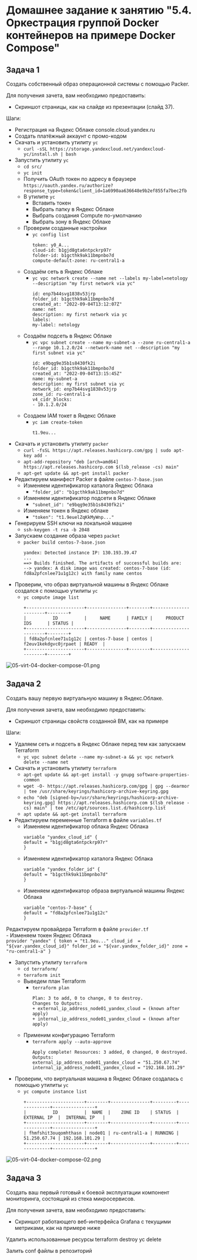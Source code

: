 # Домашнее задание к занятию "5.4. Оркестрация группой Docker контейнеров на примере Docker Compose"

## Задача 1

Создать собственный образ операционной системы с помощью Packer.

Для получения зачета, вам необходимо предоставить:
- Скриншот страницы, как на слайде из презентации (слайд 37).

Шаги:  
- Регистрация на Яндекс Облаке console.cloud.yandex.ru  
- Создать платёжный аккаунт с промо-кодом  
- Скачать и установить утилиту `yc`  
    - `curl -sSL https://storage.yandexcloud.net/yandexcloud-yc/install.sh | bash`  
- Запустить утилиту `yc`  
    - `cd src/`  
    - `yc init`  
    - Получить OAuth токен по адресу в браузере `https://oauth.yandex.ru/authorize?response_type=token&client_id=1a6990aa636648e9b2ef855fa7bec2fb`  
    - В утилите `yc`    
        - Вставить токен  
        - Выбрать папку в Яндекс Облаке  
        - Выбрать создания Compute по-умолчанию  
        - Выбрать зону в Яндекс Облаке  
    - Проверим созданные настройки  
        - `yc config list`
            ```
            token: y0_A...
            cloud-id: b1gjd8gta6ntpckrp97r
            folder-id: b1gcthk9ak11bmpnbo7d
            compute-default-zone: ru-central1-a
            ```
    - Создаём сеть в Яндекс Облаке    
        - `yc vpc network create --name net --labels my-label=netology --description "my first network via yc"`  
            ```
            id: enp7b44svg1838v53jrp
            folder_id: b1gcthk9ak11bmpnbo7d
            created_at: "2022-09-04T13:12:07Z"
            name: net
            description: my first network via yc
            labels:
            my-label: netology
            ```
    - Создаём подсеть в Яндекс Облаке  
        - `yc vpc subnet create --name my-subnet-a --zone ru-central1-a --range 10.1.2.0/24 --network-name net --description "my first subnet via yc"`  
            ```
            id: e9bqg9e35b1s8430fk2i
            folder_id: b1gcthk9ak11bmpnbo7d
            created_at: "2022-09-04T13:15:45Z"
            name: my-subnet-a
            description: my first subnet via yc
            network_id: enp7b44svg1838v53jrp
            zone_id: ru-central1-a
            v4_cidr_blocks:
            - 10.1.2.0/24
            ```
    - Создаем IAM токет в Яндекс Облаке  
        - `yc iam create-token`  
            ```
            t1.9eu...
            ```
- Скачать и установить утилиту `packer`  
    - `curl -fsSL https://apt.releases.hashicorp.com/gpg | sudo apt-key add -`  
    - `apt-add-repository "deb [arch=amd64] https://apt.releases.hashicorp.com $(lsb_release -cs) main"`  
    - `apt-get update && apt-get install packer`  
 - Редактируем манифест Packer в файле `centos-7-base.json`  
    -  Изменяем идентификатор каталога Яндекс Облака  
        - `"folder_id": "b1gcthk9ak11bmpnbo7d"`  
    - Изменяем идентификатор подсети в Яндекс Облаке  
        - `"subnet_id": "e9bqg9e35b1s8430fk2i"`  
    - Изменяем токен в Яндекс облаке  
        - `"token": "t1.9euelZqKkMyWnp..."`  
- Генерируем SSH ключи на локальной машине  
    - `ssh-keygen -t rsa -b 2048`  
- Запускаем создание образа через `packet`  
    - `packer build centos-7-base.json`  
        ```
        yandex: Detected instance IP: 130.193.39.47
        ...
        ==> Builds finished. The artifacts of successful builds are:
        --> yandex: A disk image was created: centos-7-base (id: fd8a2pfcnlee71u1g12c) with family name centos
        ```
- Проверим, что образ виртуальной машины в Яндекс Облаке создался с помощью утилиты `yc`  
    - `yc compute image list`  
        ```
        +----------------------+---------------+--------+----------------------+--------+
        |          ID          |     NAME      | FAMILY |     PRODUCT IDS      | STATUS |
        +----------------------+---------------+--------+----------------------+--------+
        | fd8a2pfcnlee71u1g12c | centos-7-base | centos | f2euv1kekdgvc0jrpaet | READY  |
        +----------------------+---------------+--------+----------------------+--------+
        ```

![05-virt-04-docker-compose-01.png](05-virt-04-docker-compose-01.png)  






## Задача 2

Создать вашу первую виртуальную машину в Яндекс.Облаке.

Для получения зачета, вам необходимо предоставить:
- Скриншот страницы свойств созданной ВМ, как на примере  

Шаги:
- Удаляем сеть и подсеть в Яндекс Облаке перед тем как запускаем Terraform  
    - `yc vpc subnet delete --name my-subnet-a && yc vpc network delete --name net`  
- Скачать и установить утилиту `terraform`  
    - `apt-get update && apt-get install -y gnupg software-properties-common`  
    - `wget -O- https://apt.releases.hashicorp.com/gpg | gpg --dearmor | tee /usr/share/keyrings/hashicorp-archive-keyring.gpg`
    - `echo "deb [signed-by=/usr/share/keyrings/hashicorp-archive-keyring.gpg] https://apt.releases.hashicorp.com $(lsb_release -cs) main" | tee /etc/apt/sources.list.d/hashicorp.list`
    - `apt update && apt-get install terraform`  
- Редактируем переменные Terraform в файле `variables.tf`  
    -  Изменяем идентификатор облака Яндекс Облака  
        ```
        variable "yandex_cloud_id" {
        default = "b1gjd8gta6ntpckrp97r"
        }
        ```
    -  Изменяем идентификатор каталога Яндекс Облака  
        ```
        variable "yandex_folder_id" {
        default = "b1gcthk9ak11bmpnbo7d"
        }
        ```
    -  Изменяем идентификатор образа виртуальной машины Яндекс Облака  
        ```
        variable "centos-7-base" {
        default = "fd8a2pfcnlee71u1g12c"
        }
        ```
Редактируем провайдера Terraform в файле `provider.tf`  
    - Изменяем токен Яндекс Облака   
        ```
        provider "yandex" {
        token = "t1.9eu..."
        cloud_id  = "${var.yandex_cloud_id}"
        folder_id = "${var.yandex_folder_id}"
        zone = "ru-central1-a"
        }
        ```
- Запустить утилиту `terraform`  
    - `cd terraform/`  
    - `terraform init`  
    - Выведем план Terraform   
        - `terraform plan`  
            ```
            Plan: 3 to add, 0 to change, 0 to destroy.
            Changes to Outputs:
            + external_ip_address_node01_yandex_cloud = (known after apply)
            + internal_ip_address_node01_yandex_cloud = (known after apply)
            ```
    - Применим конфигурацию Terraform   
        - `terraform apply --auto-approve`  
            ```
            Apply complete! Resources: 3 added, 0 changed, 0 destroyed.
            Outputs:
            external_ip_address_node01_yandex_cloud = "51.250.67.74"
            internal_ip_address_node01_yandex_cloud = "192.168.101.29"
            ```
 - Проверим, что виртуальная машина в Яндекс Облаке создалась с помощью утилиты `yc`  
    - `yc compute instance list`   
        ```
        +----------------------+--------+---------------+---------+--------------+----------------+
        |          ID          |  NAME  |    ZONE ID    | STATUS  | EXTERNAL IP  |  INTERNAL IP   |
        +----------------------+--------+---------------+---------+--------------+----------------+
        | fhmfshit3ouqomhthasn | node01 | ru-central1-a | RUNNING | 51.250.67.74 | 192.168.101.29 |
        +----------------------+--------+---------------+---------+--------------+----------------+
        ```

![05-virt-04-docker-compose-02.png](05-virt-04-docker-compose-02.png)  









## Задача 3

Создать ваш первый готовый к боевой эксплуатации компонент мониторинга, состоящий из стека микросервисов.

Для получения зачета, вам необходимо предоставить:
- Скриншот работающего веб-интерфейса Grafana с текущими метриками, как на примере ниже


Удалить использованные ресурсы
    terraform destroy
    yc delete
    
Залить conf файлы в репозиторий
